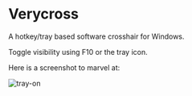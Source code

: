 # Verycross

A hotkey/tray based software crosshair for Windows.

Toggle visibility using F10 or the tray icon.

Here is a screenshot to marvel at:

![tray-on](https://user-images.githubusercontent.com/163439/176580428-39f2f35a-7a8c-4d00-af2e-0ac24af9d8e5.png)
